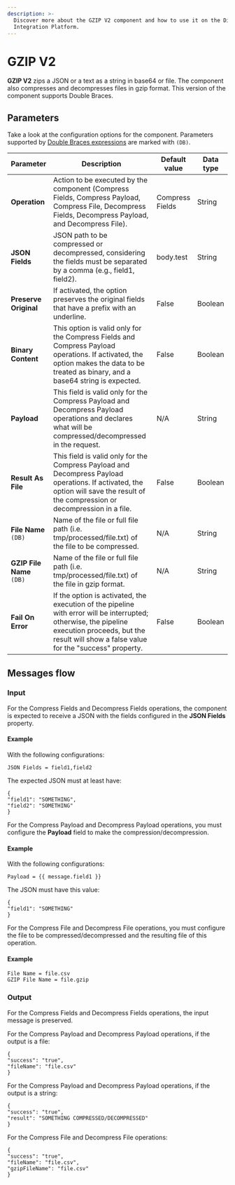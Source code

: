 ```yaml
---
description: >-
  Discover more about the GZIP V2 component and how to use it on the Digibee
  Integration Platform.
---
```


# GZIP V2

**GZIP V2** zips a JSON or a text as a string in base64 or file. The component also compresses and decompresses files in gzip format. This version of the component supports Double Braces.

## Parameters

Take a look at the configuration options for the component. Parameters supported by [Double Braces expressions](../../build/double-braces/) are marked with `(DB)`.

<table data-full-width="true"><thead><tr><th>Parameter</th><th width="307">Description</th><th>Default value</th><th>Data type</th></tr></thead><tbody><tr><td><strong>Operation</strong></td><td>Action to be executed by the component (Compress Fields, Compress Payload, Compress File, Decompress Fields, Decompress Payload, and Decompress File).</td><td>Compress Fields</td><td>String</td></tr><tr><td><strong>JSON Fields</strong></td><td>JSON path to be compressed or decompressed, considering the fields must be separated by a comma (e.g., field1, field2).</td><td>body.test</td><td>String</td></tr><tr><td><strong>Preserve Original</strong></td><td>If activated, the option preserves the original fields that have a prefix with an underline.</td><td>False</td><td>Boolean</td></tr><tr><td><strong>Binary Content</strong></td><td>This option is valid only for the Compress Fields and Compress Payload operations. If activated, the option makes the data to be treated as binary, and a base64 string is expected.</td><td>False</td><td>Boolean</td></tr><tr><td><strong>Payload</strong></td><td>This field is valid only for the Compress Payload and Decompress Payload operations and declares what will be compressed/decompressed in the request.</td><td>N/A</td><td>String</td></tr><tr><td><strong>Result As File</strong></td><td>This field is valid only for the Compress Payload and Decompress Payload operations. If activated, the option will save the result of the compression or decompression in a file.</td><td>False</td><td>Boolean</td></tr><tr><td><strong>File Name</strong> <code>(DB)</code></td><td>Name of the file or full file path (i.e. tmp/processed/file.txt) of the file to be compressed.</td><td>N/A</td><td>String</td></tr><tr><td><strong>GZIP File Name</strong> <code>(DB)</code></td><td>Name of the file or full file path (i.e. tmp/processed/file.txt) of the file in gzip format.</td><td>N/A</td><td>String</td></tr><tr><td><strong>Fail On Error</strong></td><td>If the option is activated, the execution of the pipeline with error will be interrupted; otherwise, the pipeline execution proceeds, but the result will show a false value for the "success" property.</td><td>False</td><td>Boolean</td></tr></tbody></table>

## Messages flow <a href="#messages-flow" id="messages-flow"></a>

### Input <a href="#input" id="input"></a>

For the Compress Fields and Decompress Fields operations, the component is expected to receive a JSON with the fields configured in the **JSON Fields** property.

#### **Example**

With the following configurations:

```
JSON Fields = field1,field2
```

The expected JSON must at least have:

```
{
"field1": "SOMETHING",
"field2": "SOMETHING"
}
```

For the Compress Payload and Decompress Payload operations, you must configure the **Payload** field to make the compression/decompression.

#### **Example**

With the following configurations:

```
Payload = {{ message.field1 }}
```

The JSON must have this value:

```
{
"field1": "SOMETHING"
}
```

For the Compress File and Decompress File operations, you must configure the file to be compressed/decompressed and the resulting file of this operation.

#### **Example**

```
File Name = file.csv
GZIP File Name = file.gzip
```

### Output <a href="#output" id="output"></a>

For the Compress Fields and Decompress Fields operations, the input message is preserved.

For the Compress Payload and Decompress Payload operations, if the output is a file:

```
{
"success": "true",
"fileName": "file.csv"
}
```

For the Compress Payload and Decompress Payload operations, if the output is a string:

```
{
"success": "true",
"result": "SOMETHING COMPRESSED/DECOMPRESSED"
}
```

For the Compress File and Decompress File operations:

```
{
"success": "true",
"fileName": "file.csv",
"gzipFileName": "file.csv"
}
```
